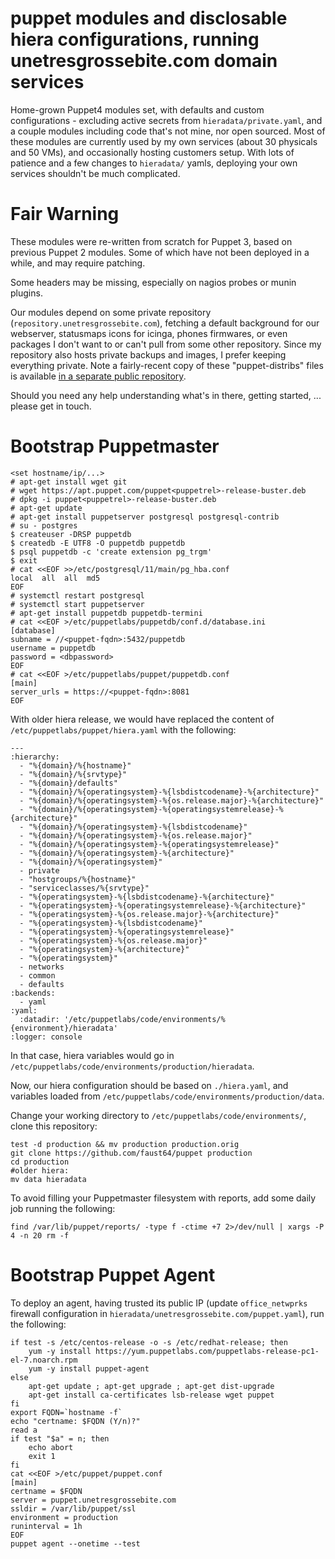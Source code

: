 puppet modules and disclosable hiera configurations, running unetresgrossebite.com domain services
==================================================================================================

Home-grown Puppet4 modules set, with defaults and custom configurations - excluding active secrets from `hieradata/private.yaml`, and a couple modules including code that's not mine, nor open sourced.
Most of these modules are currently used by my own services (about 30 physicals and 50 VMs), and occasionally hosting customers setup.
With lots of patience and a few changes to `hieradata/` yamls, deploying your own services shouldn't be much complicated.

# Fair Warning

These modules were re-written from scratch for Puppet 3, based on previous Puppet 2 modules. Some of which have not been deployed in a while, and may require patching.

Some headers may be missing, especially on nagios probes or munin plugins.

Our modules depend on some private repository (`repository.unetresgrossebite.com`), fetching a default background for our webserver, statusmaps icons for icinga, phones firmwares, or even packages I don't want to or can't pull from some other repository.
Since my repository also hosts private backups and images, I prefer keeping everything private. Note a fairly-recent copy of these "puppet-distribs" files is available [in a separate public repository](https://gitlab.unetresgrossebite.com/DevOps/puppet-distfiles/tree/master).

Should you need any help understanding what's in there, getting started, ... please get in touch.

# Bootstrap Puppetmaster

```
<set hostname/ip/...>
# apt-get install wget git
# wget https://apt.puppet.com/puppet<puppetrel>-release-buster.deb
# dpkg -i puppet<puppetrel>-release-buster.deb
# apt-get update
# apt-get install puppetserver postgresql postgresql-contrib
# su - postgres
$ createuser -DRSP puppetdb
$ createdb -E UTF8 -O puppetdb puppetdb
$ psql puppetdb -c 'create extension pg_trgm'
$ exit
# cat <<EOF >>/etc/postgresql/11/main/pg_hba.conf
local  all  all  md5
EOF
# systemctl restart postgresql
# systemctl start puppetserver
# apt-get install puppetdb puppetdb-termini
# cat <<EOF >/etc/puppetlabs/puppetdb/conf.d/database.ini
[database]
subname = //<puppet-fqdn>:5432/puppetdb
username = puppetdb
password = <dbpassword>
EOF
# cat <<EOF >/etc/puppetlabs/puppet/puppetdb.conf
[main]
server_urls = https://<puppet-fqdn>:8081
EOF
```

With older hiera release, we would have replaced the content of
`/etc/puppetlabs/puppet/hiera.yaml` with the following:

```
---
:hierarchy:
  - "%{domain}/%{hostname}"
  - "%{domain}/%{srvtype}"
  - "%{domain}/defaults"
  - "%{domain}/%{operatingsystem}-%{lsbdistcodename}-%{architecture}"
  - "%{domain}/%{operatingsystem}-%{os.release.major}-%{architecture}"
  - "%{domain}/%{operatingsystem}-%{operatingsystemrelease}-%{architecture}"
  - "%{domain}/%{operatingsystem}-%{lsbdistcodename}"
  - "%{domain}/%{operatingsystem}-%{os.release.major}"
  - "%{domain}/%{operatingsystem}-%{operatingsystemrelease}"
  - "%{domain}/%{operatingsystem}-%{architecture}"
  - "%{domain}/%{operatingsystem}"
  - private
  - "hostgroups/%{hostname}"
  - "serviceclasses/%{srvtype}"
  - "%{operatingsystem}-%{lsbdistcodename}-%{architecture}"
  - "%{operatingsystem}-%{operatingsystemrelease}-%{architecture}"
  - "%{operatingsystem}-%{os.release.major}-%{architecture}"
  - "%{operatingsystem}-%{lsbdistcodename}"
  - "%{operatingsystem}-%{operatingsystemrelease}"
  - "%{operatingsystem}-%{os.release.major}"
  - "%{operatingsystem}-%{architecture}"
  - "%{operatingsystem}"
  - networks
  - common
  - defaults
:backends:
  - yaml
:yaml:
  :datadir: '/etc/puppetlabs/code/environments/%{environment}/hieradata'
:logger: console
```

In that case, hiera variables would go in
`/etc/puppetlabs/code/environments/production/hieradata`.

Now, our hiera configuration should be based on `./hiera.yaml`,
and variables loaded from `/etc/puppetlabs/code/environments/production/data`.

Change your working directory to `/etc/puppetlabs/code/environments/`, clone
this repository:

```
test -d production && mv production production.orig
git clone https://github.com/faust64/puppet production
cd production
#older hiera:
mv data hieradata
```

To avoid filling your Puppetmaster filesystem with reports, add some daily job
running the following:

```
find /var/lib/puppet/reports/ -type f -ctime +7 2>/dev/null | xargs -P 4 -n 20 rm -f
```

# Bootstrap Puppet Agent

To deploy an agent, having trusted its public IP (update `office_netwprks`
firewall configuration in `hieradata/unetresgrossebite.com/puppet.yaml`), run
the following:

```
if test -s /etc/centos-release -o -s /etc/redhat-release; then
    yum -y install https://yum.puppetlabs.com/puppetlabs-release-pc1-el-7.noarch.rpm
    yum -y install puppet-agent
else
    apt-get update ; apt-get upgrade ; apt-get dist-upgrade
    apt-get install ca-certificates lsb-release wget puppet
fi
export FQDN=`hostname -f`
echo "certname: $FQDN (Y/n)?"
read a
if test "$a" = n; then
    echo abort
    exit 1
fi
cat <<EOF >/etc/puppet/puppet.conf
[main]
certname = $FQDN
server = puppet.unetresgrossebite.com
ssldir = /var/lib/puppet/ssl
environment = production
runinterval = 1h
EOF
puppet agent --onetime --test
```
